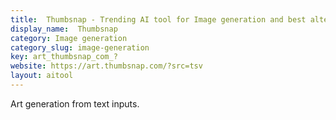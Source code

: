 ```yaml
---
title:  Thumbsnap - Trending AI tool for Image generation and best alternatives
display_name:  Thumbsnap
category: Image generation
category_slug: image-generation
key: art_thumbsnap_com_?
website: https://art.thumbsnap.com/?src=tsv
layout: aitool
---
```


Art generation from text inputs.
